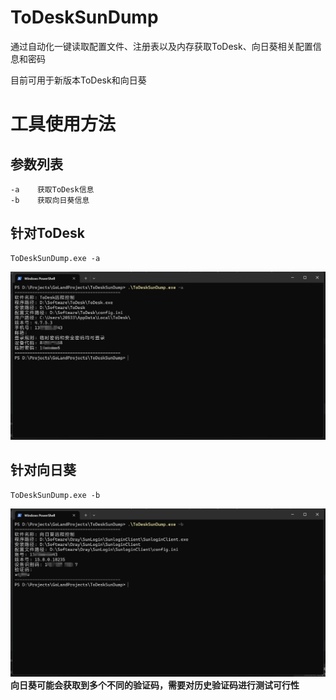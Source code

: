 # ToDeskSunDump
通过自动化一键读取配置文件、注册表以及内存获取ToDesk、向日葵相关配置信息和密码

目前可用于新版本ToDesk和向日葵
# 工具使用方法
## 参数列表
```
-a    获取ToDesk信息
-b    获取向日葵信息
```
## 针对ToDesk
```
ToDeskSunDump.exe -a
```
![image](https://github.com/ShuYeJang/ToDeskSunDump/blob/master/IMG/img1.png)
## 针对向日葵
```
ToDeskSunDump.exe -b
```
![image](https://github.com/ShuYeJang/ToDeskSunDump/blob/master/IMG/img2.png)
**向日葵可能会获取到多个不同的验证码，需要对历史验证码进行测试可行性**
